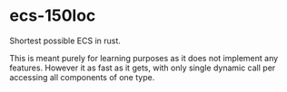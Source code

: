 # ecs-150loc

Shortest possible ECS in rust.

This is meant purely for learning purposes as it does not implement any features. However it as fast as it gets, with only single dynamic call per accessing all components of one type.